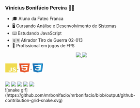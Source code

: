 ### Vinícius Bonifácio Pereira 👨‍💻

- 🎓 Aluno da Fatec Franca
- 🖥️ Cursando Análise e Desenvolvimento de Sistemas
- ⌨️ Estudando JavaScript
- 🇧🇷 Atirador Tiro de Guerra 02-013
- 👾 Profissional em jogos de FPS

<div align="center">
  <a href="https://github.com/mrbonifacio">
  <img height="180em" src="https://github-readme-stats.vercel.app/api?username=mrbonifacio&show_icons=true&theme=darkblue&include_all_commits=true&count_private=true"/>
  <img height="180em" src="https://github-readme-stats.vercel.app/api/top-langs/?username=mrbonifacio&layout=compact&langs_count=7&theme=darkblue"/>
</div>
  <div style="display: inline_block"><br>
  <img align="center" alt="Js" height="30" width="40" src="https://raw.githubusercontent.com/devicons/devicon/master/icons/javascript/javascript-plain.svg">
  <img align="center" alt="HTML" height="30" width="40" src="https://raw.githubusercontent.com/devicons/devicon/master/icons/html5/html5-original.svg">
  <img align="center" alt="CSS" height="30" width="40" src="https://raw.githubusercontent.com/devicons/devicon/master/icons/css3/css3-original.svg">
  
</div>
  
  ##
 
  <div> 
  <a href="https://www.youtube.com/channel/UCeQndzMEPj7bttO14DEaIbg" target="_blank"><img src="https://img.shields.io/badge/YouTube-FF0000?style=for-the-badge&logo=youtube&logoColor=white" target="_blank"></a>
  <a href="https://www.instagram.com/vibonifacio_/" target="_blank"><img src="https://img.shields.io/badge/-Instagram-%23E4405F?style=for-the-badge&logo=instagram&logoColor=white" target="_blank"></a>
 	<a href="https://www.twitch.tv/mrdetonabr" target="_blank"><img src="https://img.shields.io/badge/Twitch-9146FF?style=for-the-badge&logo=twitch&logoColor=white" target="_blank"></a>
 <a href="https://discord.gg/DmftbyZ" target="_blank"><img src="https://img.shields.io/badge/Discord-7289DA?style=for-the-badge&logo=discord&logoColor=white" target="_blank"></a> 
  <a href = "mailto:mrbonifacio@gmail.com"><img src="https://img.shields.io/badge/-Gmail-%23333?style=for-the-badge&logo=gmail&logoColor=white" target="_blank"></a>
      
    
   
  </div>
  ![snake gif](https://github.com/mrbonifacio/mrbonifacio/blob/output/github-contribution-grid-snake.svg)
